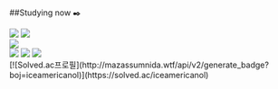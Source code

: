 ##Studying now :black_nib:

<img src="https://img.shields.io/badge/Python-3776AB?style=flat&logo=Python&logoColor=white"/> 
<img src="https://img.shields.io/badge/Android-3DDC84?style=flat&logo=Android&logoColor=white"/>
<br/>
<img src="https://img.shields.io/badge/MySQL-4479A1?style=flat&logo=MySQL&logoColor=white"/>
<br/>
<img src="https://img.shields.io/badge/Flask-000000?style=flat&logo=Flask&logoColor=white"/>
<img src="https://img.shields.io/badge/PyCharm-000000?style=flat&logo=PyCharm&logoColor=white"/>
<img src="https://img.shields.io/badge/Android Studio-3DDC84?style=flat&logo=Android Studio&logoColor=white"/>
<br/>
[![Solved.ac프로필](http://mazassumnida.wtf/api/v2/generate_badge?boj=iceamericanol)](https://solved.ac/iceamericanol)
